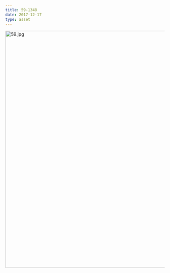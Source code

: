 ```yaml
---
title: 59-1348
date: 2017-12-17
type: asset
---
```

<img src="https://histologylab.ctl.columbia.edu/assets/images/59.jpg" height="750" alt="59.jpg" style="margin: 0;padding: 0;border: 0;">
